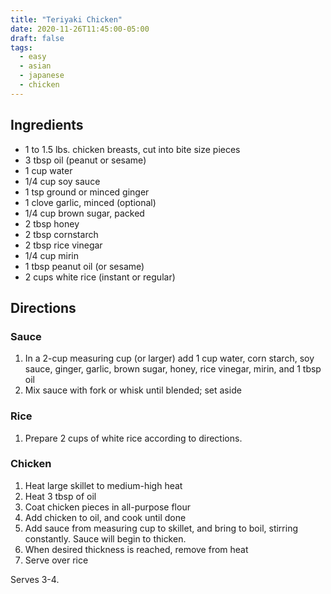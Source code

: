 ```yaml
---
title: "Teriyaki Chicken"
date: 2020-11-26T11:45:00-05:00
draft: false
tags:
  - easy
  - asian
  - japanese
  - chicken
---
```


## Ingredients

- 1 to 1.5 lbs. chicken breasts, cut into bite size pieces
- 3 tbsp oil (peanut or sesame)
- 1 cup water
- 1/4 cup soy sauce
- 1 tsp ground or minced ginger
- 1 clove garlic, minced (optional)
- 1/4 cup brown sugar, packed
- 2 tbsp honey
- 2 tbsp cornstarch
- 2 tbsp rice vinegar
- 1/4 cup mirin
- 1 tbsp peanut oil (or sesame)
- 2 cups white rice (instant or regular)

## Directions

### Sauce

1. In a 2-cup measuring cup (or larger) add 1 cup water, corn starch, soy sauce, ginger, garlic, brown sugar, honey, rice vinegar, mirin, and 1 tbsp oil
2. Mix sauce with fork or whisk until blended; set aside

### Rice

1. Prepare 2 cups of white rice according to directions.

### Chicken

1. Heat large skillet to medium-high heat
2. Heat 3 tbsp of oil
3. Coat chicken pieces in all-purpose flour
4. Add chicken to oil, and cook until done
5. Add sauce from measuring cup to skillet, and bring to boil, stirring constantly. Sauce will begin to thicken.
6. When desired thickness is reached, remove from heat
7. Serve over rice

Serves 3-4.
